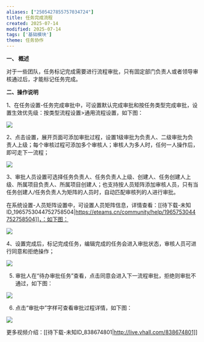```yaml
---
aliases: ["2505427855757034724"]
title: 任务完成流程
created: 2025-07-14
modified: 2025-07-14
tags: ['基础模块']
theme: 任务协作
---
```


**一、 概述**

对于一些团队，任务标记完成需要进行流程审批，只有固定部门负责人或者领导审核通过后，才能标记任务完成。

**二、操作说明**

1、在任务设置-任务完成审批中，可设置默认完成审批和按任务类型完成审批，设置生效优先级：按类型流程设置>通用流程设置，如下图：

![](a1aede68059b531018f95c864b5a9957.jpg)

2、点击设置，展开页面可添加审批过程，设置1级审批为负责人、二级审批为负责人上级；每个审核过程可添加多个审核人；审核人为多人时，任何一人操作后，即可走下一流程；

![](9ab471bd4eb85c9fd45ae955e40f011a.jpg)

3、审批人员设置可选择任务负责人、任务负责人上级、创建人、任务创建人上级、所属项目负责人、所属项目创建人；也支持按人员矩阵添加审核人员，只有当任务创建人/任务负责人为矩阵的人员时，自动匹配审核列的人进行审批。

在系统设置-人员矩阵设置中，可设置人员矩阵信息，详情查看：[[待下载-未知ID_1965753044752758504|https://eteams.cn/community/help/1965753044752758504]]，：如下图：

![](002816101edb1559dbfcdccaa84f6623.jpg)

4、设置完成后，标记完成任务，编辑完成的任务会进入审批状态，审核人员可进行同意和拒绝操作；

![](3b8f5a0f5c780031c9c4c1cc9ae79d5f.jpg)

5. 审批人在“待办审批任务”查看，点击同意会进入下一流程审批，拒绝则审批不通过，如下图：

![](e2754a26cb2c83d2db70e9fa33cd2aa3.jpg)

6. 点击“审批中”字样可查看审批过程详情，如下图：

![](efe3b45e6f1bc92d2caf8e68c2abf6aa.jpg)

更多视频介绍：[[待下载-未知ID_838674801|http://live.vhall.com/838674801]]